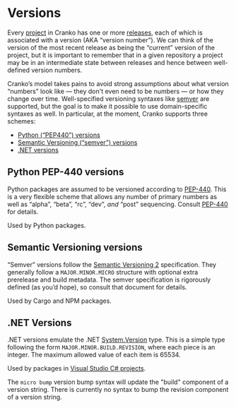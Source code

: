 # Versions

Every [project](./projects.md) in Cranko has one or more
[releases](./releases.md), each of which is associated with a version (AKA
“version number”). We can think of the version of the most recent release as
being the “current” version of the project, but it is important to remember that
in a given repository a project may be in an intermediate state between releases
and hence between well-defined version numbers.

Cranko’s model takes pains to avoid strong assumptions about what version
“numbers” look like — they don't even need to be numbers — or how they change
over time. Well-specified versioning syntaxes like [semver][semver2] are
supported, but the goal is to make it possible to use domain-specific syntaxes
as well. In particular, at the moment, Cranko supports three schemes:

- [Python (“PEP440”) versions](#python-pep-440-versions)
- [Semantic Versioning (“semver”) versions](#semantic-versioning-versions)
- [.NET versions](#net-versions)


## Python PEP-440 versions

Python packages are assumed to be versioned according to [PEP-440]. This is a
very flexible scheme that allows any number of primary numbers as well as
“alpha”, “beta”, “rc”, “dev”, *and* “post” sequencing. Consult [PEP-440] for
details.

[PEP-440]: https://www.python.org/dev/peps/pep-0440/

Used by Python packages.


## Semantic Versioning versions

“Semver” versions follow the [Semantic Versioning 2][semver2] specification.
They generally follow a `MAJOR.MINOR.MICRO` structure with optional extra
prerelease and build metadata. The semver specification is rigorously defined
(as you’d hope), so consult that document for details.

[semver2]: https://semver.org/

Used by Cargo and NPM packages.


## .NET Versions

.NET versions emulate the .NET [System.Version][sysver] type. This is a simple
type following the form `MAJOR.MINOR.BUILD.REVISION`, where each piece is an
integer. The maximum allowed value of each item is 65534.

[sysver]: https://docs.microsoft.com/en-us/dotnet/api/system.version

Used by packages in [Visual Studio C# projects](../integrations/csproj.md).

The `micro bump` version bump syntax will update the "build" component of a
version string. There is currently no syntax to bump the revision component of a
version string.